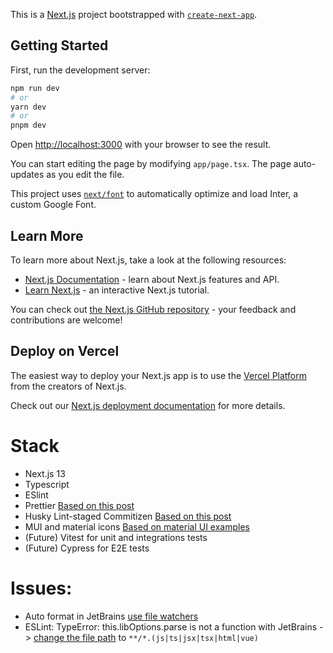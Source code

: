 This is a [Next.js](https://nextjs.org/) project bootstrapped with [`create-next-app`](https://github.com/vercel/next.js/tree/canary/packages/create-next-app).

## Getting Started

First, run the development server:

```bash
npm run dev
# or
yarn dev
# or
pnpm dev
```

Open [http://localhost:3000](http://localhost:3000) with your browser to see the result.

You can start editing the page by modifying `app/page.tsx`. The page auto-updates as you edit the file.

This project uses [`next/font`](https://nextjs.org/docs/basic-features/font-optimization) to automatically optimize and load Inter, a custom Google Font.

## Learn More

To learn more about Next.js, take a look at the following resources:

- [Next.js Documentation](https://nextjs.org/docs) - learn about Next.js features and API.
- [Learn Next.js](https://nextjs.org/learn) - an interactive Next.js tutorial.

You can check out [the Next.js GitHub repository](https://github.com/vercel/next.js/) - your feedback and contributions are welcome!

## Deploy on Vercel

The easiest way to deploy your Next.js app is to use the [Vercel Platform](https://vercel.com/new?utm_medium=default-template&filter=next.js&utm_source=create-next-app&utm_campaign=create-next-app-readme) from the creators of Next.js.

Check out our [Next.js deployment documentation](https://nextjs.org/docs/deployment) for more details.

# Stack

- Next.js 13
- Typescript
- ESlint
- Prettier [Based on this post](https://bobbyhadz.com/blog/eslint-couldnt-find-the-config-prettier-to-extend-from)
- Husky Lint-staged Commitizen [Based on this post](https://spacejelly.dev/posts/how-to-automate-code-linting-in-next-js-with-eslint-husky-git-hooks/)
- MUI and material icons [Based on material UI examples](https://github.com/mui/material-ui/tree/master/examples/material-ui-nextjs-ts)
- (Future) Vitest for unit and integrations tests
- (Future) Cypress for E2E tests

# Issues:

- Auto format in JetBrains [use file watchers](https://stackoverflow.com/a/76857479)
- ESLint: TypeError: this.libOptions.parse is not a function with JetBrains -> [change the file path](https://stackoverflow.com/a/75196241) to `**/*.(js|ts|jsx|tsx|html|vue)`
